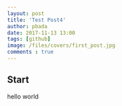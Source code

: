 ```yaml
---
layout: post
title: 'Test Post4'
author: pbada
date: 2017-11-13 13:00
tags: [github]
image: /files/covers/first_post.jpg
comments : true
---
```


## Start

hello world

